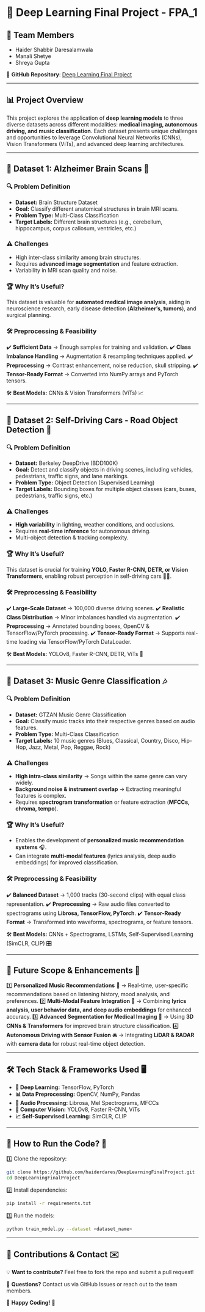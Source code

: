 # 🚀 Deep Learning Final Project - FPA_1

## 👥 Team Members
- Haider Shabbir Daresalamwala
- Manali Shetye
- Shreya Gupta

🔗 **GitHub Repository**: [Deep Learning Final Project](https://github.com/haiderdares/DeepLearningFinalProject)

---

## 📊 Project Overview
This project explores the application of **deep learning models** to three diverse datasets across different modalities: **medical imaging, autonomous driving, and music classification**. Each dataset presents unique challenges and opportunities to leverage Convolutional Neural Networks (CNNs), Vision Transformers (ViTs), and advanced deep learning architectures.

---

## 🧠 Dataset 1: **Alzheimer Brain Scans** 🏥

### 🔍 Problem Definition
- **Dataset:** Brain Structure Dataset
- **Goal:** Classify different anatomical structures in brain MRI scans.
- **Problem Type:** Multi-Class Classification
- **Target Labels:** Different brain structures (e.g., cerebellum, hippocampus, corpus callosum, ventricles, etc.)

### ⚠️ Challenges
- High inter-class similarity among brain structures.
- Requires **advanced image segmentation** and feature extraction.
- Variability in MRI scan quality and noise.

### 🏆 Why It’s Useful?
This dataset is valuable for **automated medical image analysis**, aiding in neuroscience research, early disease detection (**Alzheimer’s, tumors**), and surgical planning.

### 🛠️ Preprocessing & Feasibility
✔️ **Sufficient Data** → Enough samples for training and validation.
✔️ **Class Imbalance Handling** → Augmentation & resampling techniques applied.
✔️ **Preprocessing** → Contrast enhancement, noise reduction, skull stripping.
✔️ **Tensor-Ready Format** → Converted into NumPy arrays and PyTorch tensors.

🛠️ **Best Models:** CNNs & Vision Transformers (ViTs) 📈

---

## 🚗 Dataset 2: **Self-Driving Cars - Road Object Detection** 🛑

### 🔍 Problem Definition
- **Dataset:** Berkeley DeepDrive (BDD100K)
- **Goal:** Detect and classify objects in driving scenes, including vehicles, pedestrians, traffic signs, and lane markings.
- **Problem Type:** Object Detection (Supervised Learning)
- **Target Labels:** Bounding boxes for multiple object classes (cars, buses, pedestrians, traffic signs, etc.)

### ⚠️ Challenges
- **High variability** in lighting, weather conditions, and occlusions.
- Requires **real-time inference** for autonomous driving.
- Multi-object detection & tracking complexity.

### 🏆 Why It’s Useful?
This dataset is crucial for training **YOLO, Faster R-CNN, DETR, or Vision Transformers**, enabling robust perception in self-driving cars 🚗💨.

### 🛠️ Preprocessing & Feasibility
✔️ **Large-Scale Dataset** → 100,000 diverse driving scenes.
✔️ **Realistic Class Distribution** → Minor imbalances handled via augmentation.
✔️ **Preprocessing** → Annotated bounding boxes, OpenCV & TensorFlow/PyTorch processing.
✔️ **Tensor-Ready Format** → Supports real-time loading via TensorFlow/PyTorch DataLoader.

🛠️ **Best Models:** YOLOv8, Faster R-CNN, DETR, ViTs 📌

---

## 🎵 Dataset 3: **Music Genre Classification** 🎶

### 🔍 Problem Definition
- **Dataset:** GTZAN Music Genre Classification
- **Goal:** Classify music tracks into their respective genres based on audio features.
- **Problem Type:** Multi-Class Classification
- **Target Labels:** 10 music genres (Blues, Classical, Country, Disco, Hip-Hop, Jazz, Metal, Pop, Reggae, Rock)

### ⚠️ Challenges
- **High intra-class similarity** → Songs within the same genre can vary widely.
- **Background noise & instrument overlap** → Extracting meaningful features is complex.
- Requires **spectrogram transformation** or feature extraction (**MFCCs, chroma, tempo**).

### 🏆 Why It’s Useful?
- Enables the development of **personalized music recommendation systems** 🎧.
- Can integrate **multi-modal features** (lyrics analysis, deep audio embeddings) for improved classification.

### 🛠️ Preprocessing & Feasibility
✔️ **Balanced Dataset** → 1,000 tracks (30-second clips) with equal class representation.
✔️ **Preprocessing** → Raw audio files converted to spectrograms using **Librosa, TensorFlow, PyTorch**.
✔️ **Tensor-Ready Format** → Transformed into waveforms, spectrograms, or feature tensors.

🛠️ **Best Models:** CNNs + Spectrograms, LSTMs, Self-Supervised Learning (SimCLR, CLIP) 🎛️

---

## 🔮 **Future Scope & Enhancements** 🚀

1️⃣ **Personalized Music Recommendations** 🎼 → Real-time, user-specific recommendations based on listening history, mood analysis, and preferences.
2️⃣ **Multi-Modal Feature Integration** 📡 → Combining **lyrics analysis, user behavior data, and deep audio embeddings** for enhanced accuracy.
3️⃣ **Advanced Segmentation for Medical Imaging** 🏥 → Using **3D CNNs & Transformers** for improved brain structure classification.
4️⃣ **Autonomous Driving with Sensor Fusion** 🚘 → Integrating **LiDAR & RADAR** with **camera data** for robust real-time object detection.

---

## 🛠️ **Tech Stack & Frameworks Used** 🖥️

- **🧠 Deep Learning:** TensorFlow, PyTorch
- **📊 Data Preprocessing:** OpenCV, NumPy, Pandas
- **🎵 Audio Processing:** Librosa, Mel Spectrograms, MFCCs
- **🚗 Computer Vision:** YOLOv8, Faster R-CNN, ViTs
- **📈 Self-Supervised Learning:** SimCLR, CLIP

---

## 📌 How to Run the Code? 🚀
1️⃣ Clone the repository:
   ```bash
   git clone https://github.com/haiderdares/DeepLearningFinalProject.git
   cd DeepLearningFinalProject
   ```
2️⃣ Install dependencies:
   ```bash
   pip install -r requirements.txt
   ```
3️⃣ Run the models:
   ```bash
   python train_model.py --dataset <dataset_name>
   ```

---

## 📢 **Contributions & Contact** ✉️

💡 **Want to contribute?** Feel free to fork the repo and submit a pull request!

📩 **Questions?** Contact us via GitHub Issues or reach out to the team members.

🚀 **Happy Coding!** 🎯

